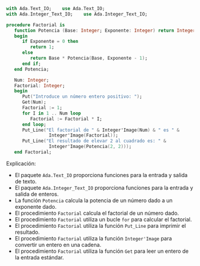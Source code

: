 ```ada
with Ada.Text_IO;    use Ada.Text_IO;
with Ada.Integer_Text_IO;    use Ada.Integer_Text_IO;

procedure Factorial is
   function Potencia (Base: Integer; Exponente: Integer) return Integer is
   begin
      if Exponente = 0 then
         return 1;
      else
         return Base * Potencia(Base, Exponente - 1);
      end if;
   end Potencia;

   Num: Integer;
   Factorial: Integer;
   begin
      Put("Introduce un número entero positivo: ");
      Get(Num);
      Factorial := 1;
      for I in 1 .. Num loop
         Factorial := Factorial * I;
      end loop;
      Put_Line("El factorial de " & Integer'Image(Num) & " es " &
                Integer'Image(Factorial));
      Put_Line("El resultado de elevar 2 al cuadrado es: " &
                Integer'Image(Potencia(2, 2)));
   end Factorial;
```

Explicación:

- El paquete `Ada.Text_IO` proporciona funciones para la entrada y salida de texto.
- El paquete `Ada.Integer_Text_IO` proporciona funciones para la entrada y salida de enteros.
- La función `Potencia` calcula la potencia de un número dado a un exponente dado.
- El procedimiento `Factorial` calcula el factorial de un número dado.
- El procedimiento `Factorial` utiliza un bucle `for` para calcular el factorial.
- El procedimiento `Factorial` utiliza la función `Put_Line` para imprimir el resultado.
- El procedimiento `Factorial` utiliza la función `Integer'Image` para convertir un entero en una cadena.
- El procedimiento `Factorial` utiliza la función `Get` para leer un entero de la entrada estándar.